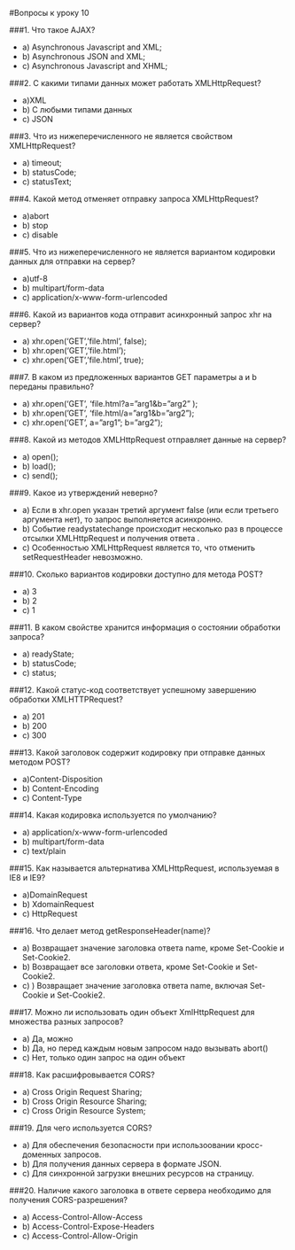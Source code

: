 #Вопросы к уроку 10 

###1. Что такое AJAX?
* a) Asynchronous Javascript and XML; 
* b) Asynchronous JSON and XML; 
* c) Asynchronous Javascript and XHML;

###2. С какими типами данных может работать XMLHttpRequest? 
* a)XML 
* b) С любыми типами данных 
* c) JSON

###3. Что из нижеперечисленного не является свойством XMLHttpRequest? 
* a) timeout; 
* b) statusCode; 
* c) statusText;  

###4. Какой метод отменяет отправку запроса XMLHttpRequest?
* a)abort
* b) stop
* c) disable

###5. Что из нижеперечисленного не является вариантом кодировки данных для отправки на сервер? 
* a)utf-8
* b) multipart/form-data
* c) application/x-www-form-urlencoded


###6. Какой из вариантов кода отправит асинхронный запрос xhr на сервер? 
* a) xhr.open(‘GET’,’file.html’, false); 
* b) xhr.open(‘GET’,’file.html’);
* c) xhr.open(‘GET’,’file.html’, true);

###7.  В каком из предложенных вариантов GET параметры a и b переданы правильно? 
* a) xhr.open(‘GET’, ‘file.html?a=”arg1&b=”arg2” ); 
* b) xhr.open(’GET’, ‘file.html/a=”arg1&b=”arg2”); 
* c) xhr.open(‘GET’, a=”arg1”; b=”arg2”); 

###8. Какой из методов XMLHttpRequest отправляет данные на сервер? 
* a) open(); 
* b) load(); 
* c) send(); 

###9. Какое из утверждений неверно? 
* a) Если в xhr.open указан третий аргумент false (или если третьего аргумента нет), то запрос выполняется асинхронно. 
* b) Событие readystatechange происходит несколько раз в процессе отсылки XMLHttpRequest и получения ответа . 
* c) Особенностью XMLHttpRequest является то, что отменить setRequestHeader невозможно. 
 
###10. Сколько вариантов кодировки доступно для метода POST? 
* a) 3
* b) 2
* c) 1

###11.  В каком свойстве хранится информация о состоянии обработки запроса? 
* a) readyState; 
* b) statusCode; 
* c) status; 

###12.  Какой статус-код соответствует успешному завершению обработки XMLHTTPRequest? 
* a) 201
* b) 200
* c) 300

###13.  Какой заголовок содержит кодировку при отправке данных методом POST? 
* a)Content-Disposition
* b) Content-Encoding
* c) Content-Type

###14.  Какая кодировка используется по умолчанию?
* a) application/x-www-form-urlencoded
* b)  multipart/form-data
* c) text/plain

###15.  Как называется альтернатива XMLHttpRequest, используемая в IE8 и IE9? 
* a)DomainRequest
* b) XdomainRequest
* c) HttpRequest

###16.  Что делает метод getResponseHeader(name)? 
* a) Возвращает значение заголовка ответа name, кроме Set-Cookie и Set-Cookie2.
* b) Возвращает все заголовки ответа, кроме Set-Cookie и Set-Cookie2.
* c) ) Возвращает значение заголовка ответа name, включая Set-Cookie и Set-Cookie2.


###17.  Можно ли использовать один объект XmlHttpRequest для множества разных запросов?
* a)  Да, можно
* b)  Да, но перед каждым новым запросом надо вызывать abort()
* c) Нет, только один запрос на один объект 

###18.  Как расшифровывается CORS? 
* a) Cross Origin Request Sharing; 
* b) Cross Origin Resource Sharing; 
* c) Cross Origin Resource System; 

###19.  Для чего используется CORS? 
* a) Для обеспечения безопасности при использoовании кросс-доменных запросов. 
* b) Для получения данных сервера в формате JSON. 
* c) Для синхронной загрузки внешних ресурсов на страницу. 

###20. Наличие какого заголовка в ответе сервера необходимо для получения CORS-разрешения? 
* a) Access-Control-Allow-Access
* b) Access-Control-Expose-Headers
* c) Access-Control-Allow-Origin



